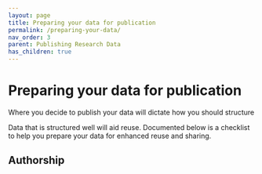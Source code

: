 ```yaml
---
layout: page
title: Preparing your data for publication
permalink: /preparing-your-data/
nav_order: 3
parent: Publishing Research Data
has_children: true
---
```


# Preparing your data for publication

Where you decide to publish your data will dictate how you should structure   

Data that is structured well will aid reuse. Documented below is a checklist to help you prepare your data for enhanced reuse and sharing.

## Authorship

